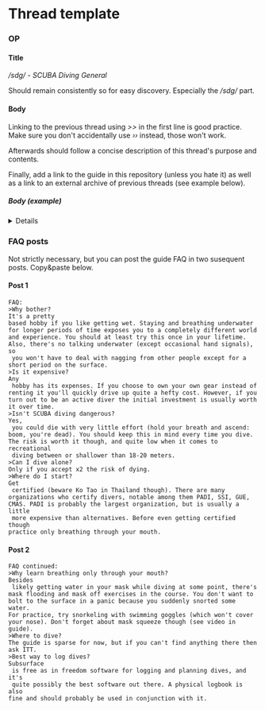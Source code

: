 # Thread template
### OP
#### Title
*/sdg/ - SCUBA Diving General*

Should remain consistently so for easy discovery. Especially the */sdg/* part.

#### Body
Linking to the previous thread using *>>* in the first line is good practice. Make sure you don't accidentally use *››* instead, those won't work.

Afterwards should follow a concise description of this thread's purpose and contents.

Finally, add a link to the guide in this repository (unless you hate it) as well as a link to an external archive of previous threads (see example below).

##### Body (example)
<details>
Previous thread: >>2105851

SCUBA = Self-Contained Underwater Breathing Apparatus

Share your most memorable dives here, good and bad.
Post pictures, videos, and memes.
Brag about certs, experience, and achievements.
Discuss/recommend equipment, techniques, and otherwise share your love for diving in general,
Divers of all levels welcome, freedivers, as well as people just thinking about diving.

Don't dive beyond your limits!

Guide:
>https://github.com/ScubaAnon/scuba-diving-general/
Archives of previous threads:
>https://archive.nyafuu.org/out/
Feel free to contribute to it either directly or indirectly through the thread.
</details>

### FAQ posts
Not strictly necessary, but you can post the guide FAQ in two susequent posts. Copy&paste below.

#### Post 1
```
FAQ:
>Why bother?
It's a pretty 
based hobby if you like getting wet. Staying and breathing underwater 
for longer periods of time exposes you to a completely different world 
and experience. You should at least try this once in your lifetime. 
Also, there's no talking underwater (except occasional hand signals), so
 you won't have to deal with nagging from other people except for a 
short period on the surface.
>Is it expensive?
Any
 hobby has its expenses. If you choose to own your own gear instead of 
renting it you'll quickly drive up quite a hefty cost. However, if you 
turn out to be an active diver the initial investment is usually worth 
it over time.
>Isn't SCUBA diving dangerous?
Yes,
 you could die with very little effort (hold your breath and ascend: 
boom, you're dead). You should keep this in mind every time you dive. 
The risk is worth it though, and quite low when it comes to recreational
 diving between or shallower than 18-20 meters.
>Can I dive alone?
Only if you accept x2 the risk of dying.
>Where do I start?
Get
 certified (beware Ko Tao in Thailand though). There are many 
organizations who certify divers, notable among them PADI, SSI, GUE, 
CMAS. PADI is probably the largest organization, but is usually a little
 more expensive than alternatives. Before even getting certified though 
practice only breathing through your mouth.
```

#### Post 2
```
FAQ continued:
>Why learn breathing only through your mouth?
Besides
 likely getting water in your mask while diving at some point, there's 
mask flooding and mask off exercises in the course. You don't want to 
bolt to the surface in a panic because you suddenly snorted some water. 
For practice, try snorkeling with swimming goggles (which won't cover 
your nose). Don't forget about mask squeeze though (see video in guide).
>Where to dive?
The guide is sparse for now, but if you can't find anything there then ask ITT.
>Best way to log dives?
Subsurface
 is free as in freedom software for logging and planning dives, and it's
 quite possibly the best software out there. A physical logbook is also 
fine and should probably be used in conjunction with it.
```
